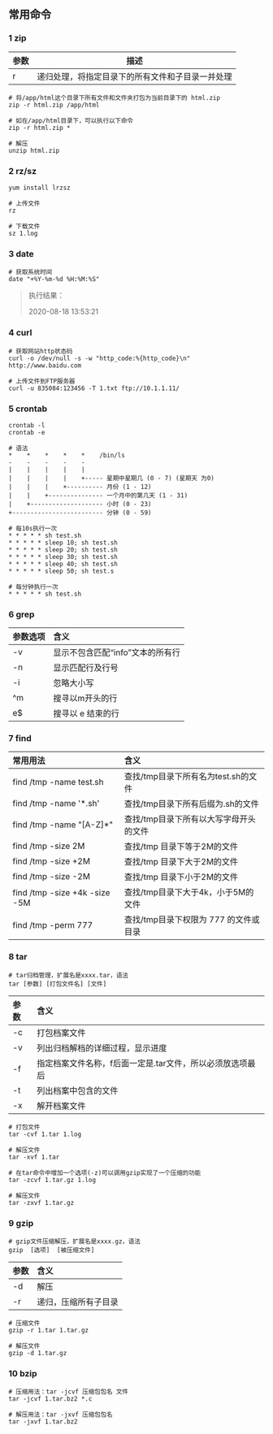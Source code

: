 ## 常用命令

### 1 zip

| 参数 | 描述                                             |
| ---- | ------------------------------------------------ |
| r    | 递归处理，将指定目录下的所有文件和子目录一并处理 |

```shell
# 将/app/html这个目录下所有文件和文件夹打包为当前目录下的 html.zip
zip -r html.zip /app/html

# 如在/app/html目录下，可以执行以下命令
zip -r html.zip *
```

```shell
# 解压
unzip html.zip
```



### 2 rz/sz

```shell
yum install lrzsz
```

```shell
# 上传文件
rz
```

```shell
# 下载文件
sz 1.log
```





### 3 date

```shell
# 获取系统时间
date "+%Y-%m-%d %H:%M:%S"
```

>执行结果：
>
>2020-08-18 13:53:21



### 4 curl

```shell
# 获取网站http状态码
curl -o /dev/null -s -w "http_code:%{http_code}\n" http://www.baidu.com
```



```shell
# 上传文件到FTP服务器
curl -u 835084:123456 -T 1.txt ftp://10.1.1.11/
```



### 5 crontab

```shell
crontab -l
crontab -e
```

```shell
# 语法
*    *    *    *    *    /bin/ls
-    -    -    -    -
|    |    |    |    |
|    |    |    |    +----- 星期中星期几 (0 - 7) (星期天 为0)
|    |    |    +---------- 月份 (1 - 12) 
|    |    +--------------- 一个月中的第几天 (1 - 31)
|    +-------------------- 小时 (0 - 23)
+------------------------- 分钟 (0 - 59)
```

```shell
# 每10s执行一次
* * * * * sh test.sh
* * * * * sleep 10; sh test.sh
* * * * * sleep 20; sh test.sh
* * * * * sleep 30; sh test.sh
* * * * * sleep 40; sh test.sh
* * * * * sleep 50; sh test.s
```

```shell
# 每分钟执行一次
* * * * * sh test.sh
```



### 6 grep

| 参数选项 | 含义                             |
| :------- | :------------------------------- |
| -v       | 显示不包含匹配“info”文本的所有行 |
| -n       | 显示匹配行及行号                 |
| -i       | 忽略大小写                       |
| ^m       | 搜寻以m开头的行                  |
| e$       | 搜寻以 e 结束的行                |



### 7 find

| 常用用法                      | 含义                                   |
| :---------------------------- | :------------------------------------- |
| find /tmp -name test.sh       | 查找/tmp目录下所有名为test.sh的文件    |
| find /tmp -name '*.sh'        | 查找/tmp目录下所有后缀为.sh的文件      |
| find /tmp -name "[A-Z]*"      | 查找/tmp目录下所有以大写字母开头的文件 |
| find /tmp -size 2M            | 查找/tmp 目录下等于2M的文件            |
| find /tmp -size +2M           | 查找/tmp 目录下大于2M的文件            |
| find /tmp -size -2M           | 查找/tmp 目录下小于2M的文件            |
| find /tmp -size +4k -size -5M | 查找/tmp目录下大于4k，小于5M的文件     |
| find /tmp -perm 777           | 查找/tmp目录下权限为 777 的文件或目录  |



### 8 tar

```shell
# tar归档管理，扩展名是xxxx.tar，语法
tar [参数] [打包文件名] [文件]
```

| 参数 | 含义                                                      |
| :--- | :-------------------------------------------------------- |
| -c   | 打包档案文件                                              |
| -v   | 列出归档解档的详细过程，显示进度                          |
| -f   | 指定档案文件名称，f后面一定是.tar文件，所以必须放选项最后 |
| -t   | 列出档案中包含的文件                                      |
| -x   | 解开档案文件                                              |

```shell
# 打包文件
tar -cvf 1.tar 1.log
 
# 解压文件
tar -xvf 1.tar
```

```shell
# 在tar命令中增加一个选项(-z)可以调用gzip实现了一个压缩的功能
tar -zcvf 1.tar.gz 1.log
 
# 解压文件
tar -zxvf 1.tar.gz
```



### 9 gzip

```shell
# gzip文件压缩解压，扩展名是xxxx.gz，语法
gzip  [选项]  [被压缩文件]
```

| 参数 | 含义                 |
| :--- | :------------------- |
| -d   | 解压                 |
| -r   | 递归，压缩所有子目录 |

```shell
# 压缩文件
gzip -r 1.tar 1.tar.gz
 
# 解压文件
gzip -d 1.tar.gz
```



### 10 bzip

```shell
# 压缩用法：tar -jcvf 压缩包包名 文件
tar -jcvf 1.tar.bz2 *.c
 
# 解压用法：tar -jxvf 压缩包包名
tar -jxvf 1.tar.bz2
```

